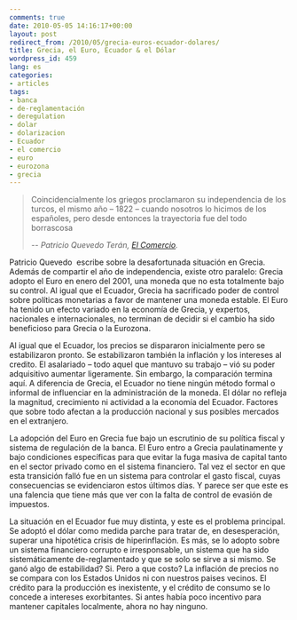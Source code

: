 ```yaml
---
comments: true
date: 2010-05-05 14:16:17+00:00
layout: post
redirect_from: /2010/05/grecia-euros-ecuador-dolares/
title: Grecia, el Euro, Ecuador & el Dólar
wordpress_id: 459
lang: es
categories:
- articles
tags:
- banca
- de-reglamentación
- deregulation
- dolar
- dolarizacion
- Ecuador
- el comercio
- euro
- eurozona
- grecia
---
```


>Coincidencialmente los griegos proclamaron su independencia de los turcos, el mismo año – 1822 – cuando nosotros lo hicimos de los españoles, pero desde entonces la trayectoria fue del todo borrascosa
>
>-- <cite>Patricio Quevedo Terán, [El Comercio](http://www.elcomercio.com/2010-05-05/Home/TABs-Interaccion/Opinion/Columnista/EC100505P10PQUEVEDO.aspx).</cite>


Patricio Quevedo  escribe sobre la desafortunada situación en Grecia. Además de compartir el año de independencia, existe otro paralelo: Grecia adopto el Euro en enero del 2001, una moneda que no esta totalmente bajo su control. Al igual que el Ecuador, Grecia ha sacrificado poder de control sobre políticas monetarias a favor de mantener una moneda estable. El Euro ha tenido un efecto variado en la economía de Grecia, y expertos, nacionales e internacionales, no terminan de decidir si el cambio ha sido beneficioso para Grecia o la Eurozona.

Al igual que el Ecuador, los precios se dispararon inicialmente pero se estabilizaron pronto. Se estabilizaron también la inflación y los intereses al credito. El asalariado – todo aquel que mantuvo su trabajo – vió su poder adquisitivo aumentar ligeramente. Sin embargo, la comparación termina aquí. A diferencia de Grecia, el Ecuador no tiene ningún método formal o informal de influenciar en la administración de la moneda. El dólar no refleja la magnitud, crecimiento ni actividad a la economía del Ecuador. Factores que sobre todo afectan a la producción nacional y sus posibles mercados en el extranjero.

La adopción del Euro en Grecia fue bajo un escrutinio de su política fiscal y sistema de regulación de la banca. El Euro entro a Grecia paulatinamente y bajo condiciones específicas para que evitar la fuga masiva de capital tanto en el sector privado como en el sistema financiero. Tal vez el sector en que esta transición falló fue en un sistema para controlar el gasto fiscal, cuyas consecuencias se evidenciaron estos últimos días. Y parece ser que este es una falencia que tiene más que ver con la falta de control de evasión de impuestos.

La situación en el Ecuador fue muy distinta, y este es el problema principal. Se adoptó el dólar como medida parche para tratar de, en desesperación, superar una hipotética crisis de hiperinflación. Es más, se lo adopto sobre un sistema financiero corrupto e irresponsable, un sistema que ha sido sistemáticamente de-reglamentado y que se solo se sirve a si mismo. Se ganó algo de estabilidad? Si. Pero a que costo? La inflación de precios no se compara con los Estados Unidos ni con nuestros paises vecinos. El crédito para la producción es inexistente, y el crédito de consumo se lo concede a intereses exorbitantes. Si antes había poco incentivo para mantener capitales localmente, ahora no hay ninguno.
